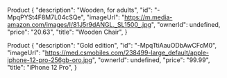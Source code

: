 Product {
  "description": "Wooden, for adults",
  "id": "-MpqPYSt4F8M7L04cSQe",
  "imageUrl": "https://m.media-amazon.com/images/I/81J5r9dANGL._SL1500_.jpg",
  "ownerId": undefined,
  "price": "20.63",
  "title": "Wooden Chair",
}

Product {
  "description": "Gold edition",
  "id": "-MpqTtiAauODbAwCFcM0",
  "imageUrl": "https://med.csmobiles.com/238499-large_default/apple-iphone-12-pro-256gb-oro.jpg",
  "ownerId": undefined,
  "price": "99.99",
  "title": "iPhone 12 Pro",
}